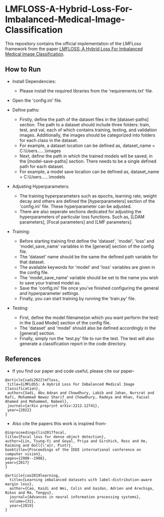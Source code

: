# LMFLOSS-A-Hybrid-Loss-For-Imbalanced-Medical-Image-Classification
This repository contains the official implementation of the LMFLoss framework from the paper [LMFLOSS: A Hybrid Loss For Imbalanced Medical Image Classification](https://arxiv.org/abs/2212.12741).

## How to Run
- Install Dependencies:
  - Please install the required libraries from the 'requirements.txt' file.

- Open the 'config.ini' file.

- Define paths: 
  - Firstly, define the path of the dataset files in the [dataset-paths] section. The path to a dataset should include 
    three folders: train, test, and val, each of which contains training, testing, and validation images. Additionally, 
    the images should be categorized into folders for each class in the dataset.
  - For example, a dataset location can be defined as, dataset_name = C:\Users\......\images
  - Next, define the path in which the trained models will be saved, in the [model-save-paths] section. There needs to be a single defined path for each dataset.
  - For example, a model save location can be defined as, dataset_name = C:\Users\......\models

- Adjusting Hyperparameters:
  - The training hyperparameters such as epochs, learning rate, weight decay and others are defined the [hyperparameters] 
    section of the 'config.ini' file. These hyperparameter can be adjusted.
  - There are also seperate sections dedicated for adjusting the hyperparameters of particular loss functions. Such as, 
    [LDAM parameters], [Focal parameters] and [LMF parameters].


- Training:
  - Before starting training first define the 'dataset', 'model', 'loss' and 'model_save_name' variables in the 
    [general] section of the config file. 
  - The 'dataset' name should be the same the defined path variable for that dataset.
  - The available keywords for 'model' and 'loss' variables are given in the config file.
  - The 'model_save_name' variable should be set to the name you wish to save your trained model as.
  - Save the 'config.ini' file once you've finished configuring the general and hyperparameter settings.
  - Finally, you can start training by running the 'train.py' file.

- Testing:
  - First, define the model filename(on which you want perform the test) in the [Load Model] section of 
    the config file.
  - The 'dataset' and 'model' should also be defined accordingly in the [general] section.
  - Finally, simply run the 'test.py' file to run the test. The test will also generate a classification report
    in the code directory.

 ## References
 - If you find our paper and code useful, please cite our paper-
 ```
 @article{sadi2022lmfloss,
  title={LMFLOSS: A Hybrid Loss For Imbalanced Medical Image Classification},
  author={Sadi, Abu Adnan and Chowdhury, Labib and Jahan, Nursrat and Rafi, Mohammad Newaz Sharif and Chowdhury, Radeya and Khan, Faisal Ahamed and Mohammed, Nabeel},
  journal={arXiv preprint arXiv:2212.12741},
  year={2022}
 }
 ```
- Also cite the papers this work is inspired from-
 ```
@inproceedings{lin2017focal,
title={Focal loss for dense object detection},
author={Lin, Tsung-Yi and Goyal, Priya and Girshick, Ross and He, Kaiming and Doll{\'a}r, Piotr},
booktitle={Proceedings of the IEEE international conference on computer vision},
pages={2980--2988},
year={2017}
}
```
```
@article{cao2019learning,
  title={Learning imbalanced datasets with label-distribution-aware margin loss},
  author={Cao, Kaidi and Wei, Colin and Gaidon, Adrien and Arechiga, Nikos and Ma, Tengyu},
  journal={Advances in neural information processing systems},
  volume={32},
  year={2019}
}
```
